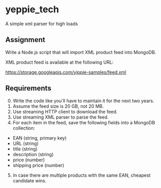 # yeppie_tech
A simple xml parser for high loads 

Assignment
----------

Write a Node.js script that will import XML product feed into MongoDB.

XML product feed is available at the following URL:

https://storage.googleapis.com/yippie-samples/feed.xml


Requirements
------------

0. Write the code like you'll have to maintain it for the next two years.
1. Assume the feed size is 20 GB, not 20 MB.
2. Use streaming HTTP client to download the feed.
3. Use streaming XML parser to parse the feed.
4. For each item in the feed, save the following fields into a MongoDB collection:
  * EAN (string, primary key)
  * URL (string)
  * title (string)
  * description (string)
  * price (number)
  * shipping price (number)
5. In case there are multiple products with the same EAN, cheapest candidate wins.